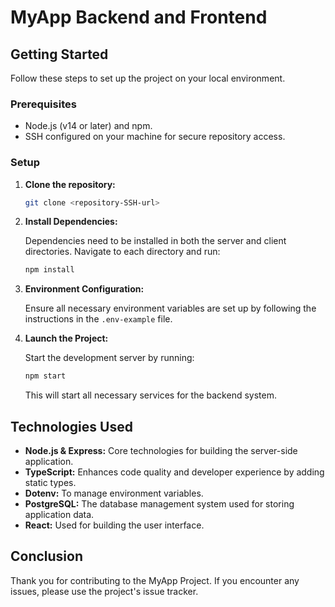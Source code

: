 # MyApp Backend and Frontend

## Getting Started

Follow these steps to set up the project on your local environment.

### Prerequisites

- Node.js (v14 or later) and npm.
- SSH configured on your machine for secure repository access.

### Setup

1. **Clone the repository:**

   ```bash
   git clone <repository-SSH-url>
   ```

2. **Install Dependencies:**

   Dependencies need to be installed in both the server and client directories. Navigate to each directory and run:

   ```bash
   npm install
   ```

3. **Environment Configuration:**

   Ensure all necessary environment variables are set up by following the instructions in the `.env-example` file.

4. **Launch the Project:**

   Start the development server by running:

   ```bash
   npm start
   ```

   This will start all necessary services for the backend system.

## Technologies Used

- **Node.js & Express:** Core technologies for building the server-side application.
- **TypeScript:** Enhances code quality and developer experience by adding static types.
- **Dotenv:** To manage environment variables.
- **PostgreSQL:** The database management system used for storing application data.
- **React:** Used for building the user interface.


## Conclusion

Thank you for contributing to the MyApp Project. If you encounter any issues, please use the project's issue tracker.
